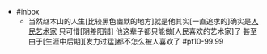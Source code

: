 - #inbox
    - 当然赵本山的人生[比较黑色幽默的地方]就是他其实[一直追求的]确实是[人民艺术家](https://bbs.saraba1st.com/2b/forum.php?mod=viewthread&tid=1997885&extra=page%3D1%26filter%3Dtypeid%26typeid%3D139&page=4)
只可惜[阴差阳错]
他这辈子都只能做[人民喜欢的艺术家]了
甚至由于[生涯中后期][发力过猛]都不怎么被人喜欢了 #pt10-99.99
